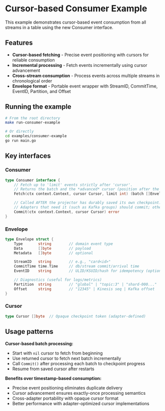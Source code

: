 # Cursor-based Consumer Example

This example demonstrates cursor-based event consumption from all streams in a table using the new Consumer interface.

## Features

- **Cursor-based fetching** - Precise event positioning with cursors for reliable consumption
- **Incremental processing** - Fetch events incrementally using cursor advancement
- **Cross-stream consumption** - Process events across multiple streams in chronological order
- **Envelope format** - Portable event wrapper with StreamID, CommitTime, EventID, Partition, and Offset

## Running the example

```bash
# From the root directory
make run-consumer-example

# Or directly
cd examples/consumer-example
go run main.go
```

## Key interfaces

### Consumer
```go
type Consumer interface {
    // Fetch up to 'limit' events strictly after 'cursor'.
    // Returns the batch and the *advanced* cursor (position after the last delivered event).
    Fetch(ctx context.Context, cursor Cursor, limit int) (batch []Envelope, next Cursor, err error)

    // Called AFTER the projector has durably saved its own checkpoint.
    // Adapters that need it (such as Kafka groups) should commit; others can no-op.
    Commit(ctx context.Context, cursor Cursor) error
}
```

### Envelope
```go
type Envelope struct {
    Type       string        // domain event type
    Data       []byte        // payload
    Metadata   []byte        // optional

    StreamID   string        // e.g., "card<id>"
    CommitTime time.Time     // db/stream commit/arrival time
    EventID    string        // ULID/KSUID/hash for idempotency (optional)

    // Diagnostics (useful for logs/metrics)
    Partition  string        // "global" | "topic:3" | "shard-000..."
    Offset     string        // "12345" | Kinesis seq | Kafka offset
}
```

### Cursor
```go
type Cursor []byte  // Opaque checkpoint token (adapter-defined)
```

## Usage patterns

**Cursor-based batch processing:**
- Start with `nil` cursor to fetch from beginning
- Use returned cursor to fetch next batch incrementally  
- Call `Commit()` after processing each batch to checkpoint progress
- Resume from saved cursor after restarts

**Benefits over timestamp-based consumption:**
- Precise event positioning eliminates duplicate delivery
- Cursor advancement ensures exactly-once processing semantics
- Cross-adapter portability with opaque cursor format
- Better performance with adapter-optimized cursor implementations